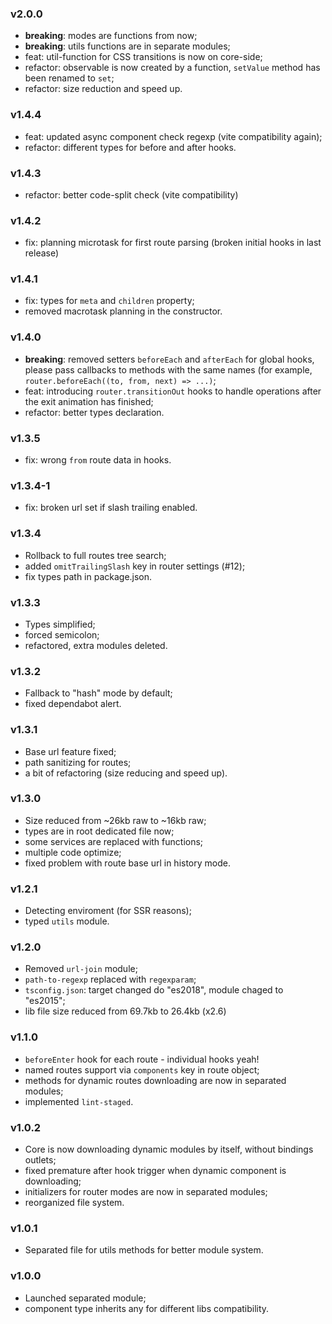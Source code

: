 ### v2.0.0
* **breaking**: modes are functions from now;
* **breaking**: utils functions are in separate modules;
* feat: util-function for CSS transitions is now on core-side;
* refactor: observable is now created by a function, `setValue` 
  method has been renamed to `set`;
* refactor: size reduction and speed up.

### v1.4.4
* feat: updated async component check regexp
  (vite compatibility again);
* refactor: different types for before and after hooks.

### v1.4.3
* refactor: better code-split check (vite compatibility)

### v1.4.2
* fix: planning microtask for first route 
parsing (broken initial hooks in last release)

### v1.4.1
* fix: types for `meta` and `children` property;
* removed macrotask planning in the constructor.

### v1.4.0
* **breaking**: removed setters `beforeEach` and 
  `afterEach` for global hooks, please pass 
  callbacks to methods with the same names 
  (for example, `router.beforeEach((to, from, next) => ...)`;
* feat: introducing `router.transitionOut` hooks 
  to handle operations after the exit animation 
  has finished;
* refactor: better types declaration.

### v1.3.5
* fix: wrong `from` route data in hooks.

### v1.3.4-1
* fix: broken url set if slash trailing enabled.

### v1.3.4
* Rollback to full routes tree search;
* added `omitTrailingSlash` key in router settings (#12);
* fix types path in package.json.

### v1.3.3
* Types simplified;
* forced semicolon;
* refactored, extra modules deleted.

### v1.3.2
* Fallback to "hash" mode by default;
* fixed dependabot alert.

### v1.3.1
* Base url feature fixed;
* path sanitizing for routes;
* a bit of refactoring (size reducing and speed up).

### v1.3.0
* Size reduced from ~26kb raw to ~16kb raw;
* types are in root dedicated file now;
* some services are replaced with functions;
* multiple code optimize; 
* fixed problem with route base url in history mode.

### v1.2.1
* Detecting enviroment (for SSR reasons);
* typed `utils` module.

### v1.2.0
* Removed `url-join` module;
* `path-to-regexp` replaced with `regexparam`;
* `tsconfig.json`: target changed do "es2018", module chaged to "es2015";
* lib file size reduced from 69.7kb to 26.4kb (x2.6)

### v1.1.0
* `beforeEnter` hook for each route - individual hooks yeah!
* named routes support via `components` key in route object;
* methods for dynamic routes downloading are now in separated modules;
* implemented `lint-staged`.

### v1.0.2
* Core is now downloading dynamic modules by itself, without bindings outlets;
* fixed premature after hook trigger when dynamic component is downloading;
* initializers for router modes are now in separated modules;
* reorganized file system.

### v1.0.1
* Separated file for utils methods for better module system.

### v1.0.0
* Launched separated module;
* component type inherits any for different libs compatibility.
